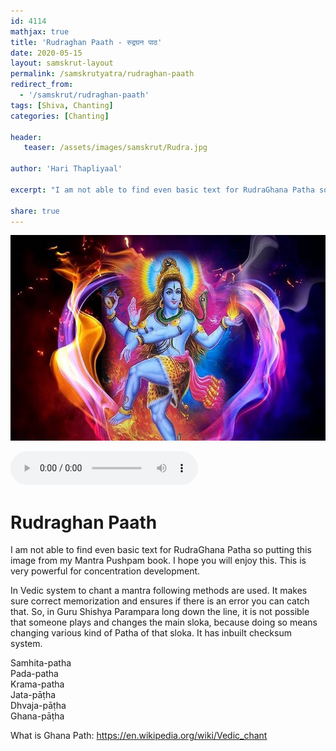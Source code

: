 ```yaml
---    
id: 4114    
mathjax: true    
title: 'Rudraghan Paath - रुद्रघन पाठ'    
date: 2020-05-15    
layout: samskrut-layout 
permalink: /samskrutyatra/rudraghan-paath
redirect_from: 
  - '/samskrut/rudraghan-paath'
tags: [Shiva, Chanting]
categories: [Chanting]
    
header:    
   teaser: /assets/images/samskrut/Rudra.jpg    
    
author: 'Hari Thapliyaal'    
    
excerpt: "I am not able to find even basic text for RudraGhana Patha so putting this image from my Mantra Pushpam book. I hope you will enjoy this. This is very powerful for concentration development"   
    
share: true    
---    
```

    
![](/assets/images/samskrut/Rudra.jpg)    
    
<audio controls>
  <source src="https://raw.githubusercontent.com/dasarpai/DAI-mp3/main/dasarpai-mp3/065-Rudraghanpaath.mp3" type="audio/mp3">
  Your browser does not support the audio element.
</audio>     
    
# Rudraghan Paath    
I am not able to find even basic text for RudraGhana Patha so putting this image from my Mantra Pushpam book. I hope you will enjoy this. This is very powerful for concentration development.    
    
    
In Vedic system to chant a mantra following methods are used. It makes sure correct memorization and ensures if there is an error you can catch that. So, in Guru Shishya Parampara long down the line, it is not possible that someone plays and changes the main sloka, because doing so means changing various kind of Patha of that sloka. It has inbuilt checksum system.    
    
Samhita-patha    
Pada-patha    
Krama-patha    
Jata-pāṭha    
Dhvaja-pāṭha    
Ghana-pāṭha    
    
    
What is Ghana Path: https://en.wikipedia.org/wiki/Vedic_chant    
    
